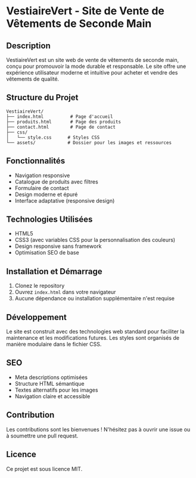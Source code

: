 # VestiaireVert - Site de Vente de Vêtements de Seconde Main

## Description
VestiaireVert est un site web de vente de vêtements de seconde main, conçu pour promouvoir la mode durable et responsable. Le site offre une expérience utilisateur moderne et intuitive pour acheter et vendre des vêtements de qualité.

## Structure du Projet
```
VestiaireVert/
├── index.html          # Page d'accueil
├── produits.html       # Page des produits
├── contact.html        # Page de contact
├── css/
│   └── style.css      # Styles CSS
└── assets/            # Dossier pour les images et ressources
```

## Fonctionnalités
- Navigation responsive
- Catalogue de produits avec filtres
- Formulaire de contact
- Design moderne et épuré
- Interface adaptative (responsive design)

## Technologies Utilisées
- HTML5
- CSS3 (avec variables CSS pour la personnalisation des couleurs)
- Design responsive sans framework
- Optimisation SEO de base

## Installation et Démarrage
1. Clonez le repository
2. Ouvrez `index.html` dans votre navigateur
3. Aucune dépendance ou installation supplémentaire n'est requise

## Développement
Le site est construit avec des technologies web standard pour faciliter la maintenance et les modifications futures. Les styles sont organisés de manière modulaire dans le fichier CSS.

## SEO
- Meta descriptions optimisées
- Structure HTML sémantique
- Textes alternatifs pour les images
- Navigation claire et accessible

## Contribution
Les contributions sont les bienvenues ! N'hésitez pas à ouvrir une issue ou à soumettre une pull request.

## Licence
Ce projet est sous licence MIT. 